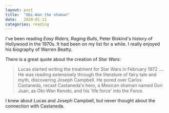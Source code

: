 ```yaml
---
layout: post
title:  "Obi-Wan the shaman"
date:   2020-01-11
categories: reading
---
```


I've been reading _Easy Riders, Raging Bulls_, Peter Biskind's history of Hollywood in the 1970s. It had been on my list for a while. I really enjoyed his biography of Warren Beatty.

There is a great quote about the creation of _Star Wars_:

> Lucas started writing the treatment for Star Wars in February 1972 .... He was reading extensively through the literature of fairy tale and myth, discovering Joseph Campbell. He pored over Carlos Castaneda, recast Castaneda's hero, a Mexican shaman named Don Juan, as Obi-Wan Kenobi, and his 'life force' into the Force.

I knew about Lucas and Joseph Campbell, but never thought about the connection with Castaneda.
